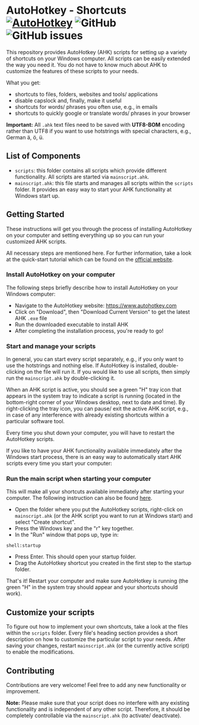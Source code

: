 # AutoHotkey - Shortcuts [![AutoHotkey](https://img.shields.io/badge/Language-AutoHotkey-informational.svg)](https://autohotkey.com/) ![GitHub](https://img.shields.io/github/license/lhmwtum/autohotkey_shortcuts) ![GitHub issues](https://img.shields.io/github/issues-raw/lhmwtum/autohotkey_shortcuts)

This repository provides AutoHotkey (AHK) scripts for setting up a variety of shortcuts on your Windows computer. All scripts can be easily extended the way you need it.
You do not have to know much about AHK to customize the features of these scripts to your needs.

What you get:
* shortcuts to files, folders, websites and tools/ applications
* disable capslock and, finally, make it useful
* shortcuts for words/ phrases you often use, e.g., in emails
* shortcuts to quickly google or translate words/ phrases in your browser

**Important:** All ``.ahk`` text files need to be saved with **UTF8-BOM** encoding rather than UTF8 if you want to use hotstrings with special characters, e.g., German ä, ö, ü.

## List of Components
* ``scripts``: this folder contains all scripts which provide different functionality. All scripts are started via ``mainscript.ahk``.
* ``mainscript.ahk``: this file starts and manages all scripts within the ``scripts`` folder. It provides an easy way to start your AHK functionality at Windows start up.

## Getting Started
These instructions will get you through the process of installing AutoHotkey on your computer and setting everything up so you can run your customized AHK scripts.

All necessary steps are mentioned here. For further information, take a look at the quick-start tutorial which can be found on the [official website](https://www.autohotkey.com/docs/Tutorial.htm).

### Install AutoHotkey on your computer
The following steps briefly describe how to install AutoHotkey on your Windows computer:
* Navigate to the AutoHotkey website: https://www.autohotkey.com
* Click on "Download", then "Download Current Version" to get the latest AHK ``.exe`` file
* Run the downloaded executable to install AHK
* After completing the installation process, you're ready to go!

### Start and manage your scripts
In general, you can start every script separately, e.g., if you only want to use the hotstrings and nothing else.
If AutoHotkey is installed, double-clicking on the file will run it.
If you would like to use all scripts, then simply run the ``mainscript.ahk`` by double-clicking it.

When an AHK script is active, you should see a green "H" tray icon that appears in the system tray to indicate a script is running (located in the bottom-right corner of your Windows desktop, next to date and time).
By right-clicking the tray icon, you can pause/ exit the active AHK script, e.g., in case of any interference with already existing shortcuts within a particular software tool.

Every time you shut down your computer, you will have to restart the AutoHotkey scripts.

If you like to have your AHK functionality available immediately after the Windows start process, there is an easy way to automatically start AHK scripts every time you start your computer:

### Run the main script when starting your computer
This will make all your shortcuts available immediately after starting your computer.
The following instruction can also be found [here](http://www.thenickmay.com/articles/how-to-install-autohotkey-without-admin/).

* Open the folder where you put the AutoHotkey scripts, right-click on ``mainscript.ahk`` (or the AHK script you want to run at Windows start) and select "Create shortcut".
* Press the Windows key and the "r" key together.
* In the "Run" window that pops up, type in:
```
shell:startup
```
* Press Enter. This should open your startup folder.
* Drag the AutoHotkey shortcut you created in the first step to the startup folder.

That's it!
Restart your computer and make sure AutoHotkey is running (the green "H" in the system tray should appear and your shortcuts should work).

## Customize your scripts
To figure out how to implement your own shortcuts, take a look at the files within the ``scripts`` folder. Every file's heading section provides a short description on how to customize the particular script to your needs.
After saving your changes, restart ``mainscript.ahk`` (or the currently active script) to enable the modifications.

## Contributing
Contributions are very welcome! Feel free to add any new functionality or improvement.

**Note:** Please make sure that your script does no interfere with any existing functionality and is independent of any other script. Therefore, it should be completely controllable via the ``mainscript.ahk`` (to activate/ deactivate).
